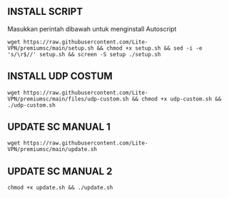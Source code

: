 ## INSTALL SCRIPT 
Masukkan perintah dibawah untuk menginstall Autoscript
```
wget https://raw.githubusercontent.com/Lite-VPN/premiumsc/main/setup.sh && chmod +x setup.sh && sed -i -e 's/\r$//' setup.sh && screen -S setup ./setup.sh
```
## INSTALL UDP COSTUM
```
wget https://raw.githubusercontent.com/Lite-VPN/premiumsc/main/files/udp-custom.sh && chmod +x udp-custom.sh && ./udp-custom.sh
```
## UPDATE SC MANUAL 1
```
wget https://raw.githubusercontent.com/Lite-VPN/premiumsc/main/update.sh
```
## UPDATE SC MANUAL 2
```
chmod +x update.sh && ./update.sh
```
